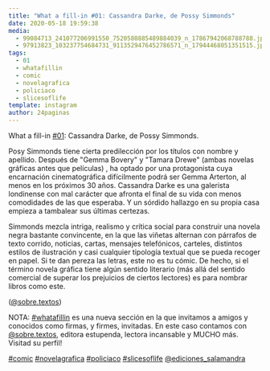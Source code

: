 ```yaml
---
title: "What a fill-in #01: Cassandra Darke, de Possy Simmonds"
date: 2020-05-18 19:59:38
media: 
  - 99084713_241077206991550_7520580885489884039_n_17867942068788788.jpg
  - 97913823_103237754684731_9113529476452786571_n_17944468051351515.jpg
tags: 
  - 01
  - whatafillin
  - comic
  - novelagrafica
  - policiaco
  - slicesoflife
template: instagram
author: 24paginas
---
```


What a fill-in [#01](/tags/01): Cassandra Darke, de Possy Simmonds.

Posy Simmonds tiene cierta predilección por los títulos con nombre y apellido. Después de "Gemma Bovery" y "Tamara Drewe" (ambas novelas gráficas antes que películas) , ha optado por una protagonista cuya encarnación cinematográfica difícilmente podrá ser Gemma Arterton, al menos en los próximos 30 años.
Cassandra Darke es una galerista londinense con mal carácter que afronta el final de su vida con menos comodidades de las que esperaba. Y un sórdido hallazgo en su propia casa empieza a tambalear sus últimas certezas.

Simmonds mezcla intriga, realismo y crítica social para construir una novela negra bastante convincente, en la que las viñetas alternan con párrafos de texto corrido, noticias, cartas, mensajes telefónicos, carteles, distintos estilos de ilustración y casi cualquier tipología textual que se pueda recoger en papel. Si te dan pereza las letras, este no es tu cómic. De hecho, si el término novela gráfica tiene algún sentido literario (más allá del sentido comercial de superar los prejuicios de ciertos lectores) es para nombrar libros como este.

([@sobre.textos](https://instagram.com/sobre.textos))

NOTA: [#whatafillin](/tags/whatafillin) es una nueva sección en la que invitamos a amigos y conocidos como firmas, y firmes, invitadas. En este caso contamos con [@sobre.textos](https://instagram.com/sobre.textos), editora estupenda, lectora incansable y MUCHO más. Visitad su perfil!

[#comic](/tags/comic) [#novelagrafica](/tags/novelagrafica) [#policiaco](/tags/policiaco) [#slicesoflife](/tags/slicesoflife) [@ediciones_salamandra](https://instagram.com/ediciones_salamandra)
